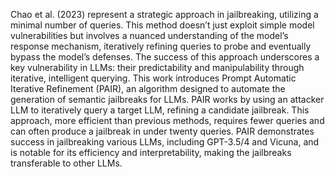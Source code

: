 Chao et al. (2023) represent a strategic approach in jailbreaking, utilizing a minimal number of queries. This method doesn’t just exploit simple model vulnerabilities but involves a nuanced understanding of the model’s response mechanism, iteratively refining queries to probe and eventually bypass the model’s defenses. The success of this approach underscores a key vulnerability in LLMs: their predictability and manipulability through iterative, intelligent querying. This work introduces Prompt Automatic Iterative Refinement (PAIR), an algorithm designed to automate the generation of semantic jailbreaks for LLMs. PAIR works by using an attacker LLM to iteratively query a target LLM, refining a candidate jailbreak. This approach, more efficient than previous methods, requires fewer queries and can often produce a jailbreak in under twenty queries. PAIR demonstrates success in jailbreaking various LLMs, including GPT-3.5/4 and Vicuna, and is notable for its efficiency and interpretability, making the jailbreaks transferable to other LLMs. 
